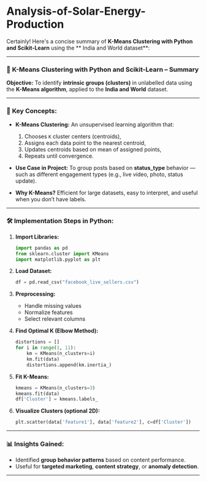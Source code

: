 # Analysis-of-Solar-Energy-Production

Certainly! Here's a concise summary of **K-Means Clustering with Python and Scikit-Learn** using the ** India and World dataset**:

---

### 🧠 **K-Means Clustering with Python and Scikit-Learn** – Summary

**Objective:**
To identify **intrinsic groups (clusters)** in unlabelled data using the **K-Means algorithm**, applied to the **India and World** dataset.

---

### 📌 **Key Concepts:**

* **K-Means Clustering:**
  An unsupervised learning algorithm that:

  1. Chooses `K` cluster centers (centroids),
  2. Assigns each data point to the nearest centroid,
  3. Updates centroids based on mean of assigned points,
  4. Repeats until convergence.

* **Use Case in Project:**
  To group posts based on **status\_type** behavior — such as different engagement types (e.g., live video, photo, status update).

* **Why K-Means?**
  Efficient for large datasets, easy to interpret, and useful when you don’t have labels.

---

### 🛠️ **Implementation Steps in Python:**

1. **Import Libraries:**

   ```python
   import pandas as pd
   from sklearn.cluster import KMeans
   import matplotlib.pyplot as plt
   ```

2. **Load Dataset:**

   ```python
   df = pd.read_csv("facebook_live_sellers.csv")
   ```

3. **Preprocessing:**

   * Handle missing values
   * Normalize features
   * Select relevant columns

4. **Find Optimal K (Elbow Method):**

   ```python
   distortions = []
   for i in range(1, 11):
       km = KMeans(n_clusters=i)
       km.fit(data)
       distortions.append(km.inertia_)
   ```

5. **Fit K-Means:**

   ```python
   kmeans = KMeans(n_clusters=3)
   kmeans.fit(data)
   df['Cluster'] = kmeans.labels_
   ```

6. **Visualize Clusters (optional 2D):**

   ```python
   plt.scatter(data['feature1'], data['feature2'], c=df['Cluster'])
   ```

---

### 📊 **Insights Gained:**

* Identified **group behavior patterns** based on content performance.
* Useful for **targeted marketing**, **content strategy**, or **anomaly detection**.

---



